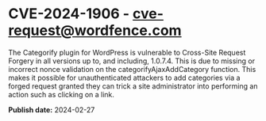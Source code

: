 # CVE-2024-1906 - cve-request@wordfence.com

The Categorify plugin for WordPress is vulnerable to Cross-Site Request Forgery in all versions up to, and including, 1.0.7.4. This is due to missing or incorrect nonce validation on the categorifyAjaxAddCategory function. This makes it possible for unauthenticated attackers to add categories via a forged request granted they can trick a site administrator into performing an action such as clicking on a link.

**Publish date:** 2024-02-27
